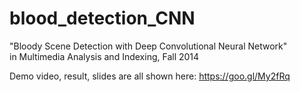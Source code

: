 # blood_detection_CNN
"Bloody Scene Detection with Deep Convolutional Neural Network"  
in Multimedia Analysis and Indexing, Fall 2014  

Demo video, result, slides are all shown here: https://goo.gl/My2fRq       
